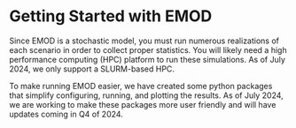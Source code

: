 Getting Started with EMOD
==========================
Since EMOD is a stochastic model, you must run numerous realizations of each 
scenario in order to collect proper statistics.  You will likely need a high 
performance computing (HPC) platform to run these simulations.  As of July 2024, 
we only support a SLURM-based HPC.

To make running EMOD easier, we have created some python packages that
simplify configuring, running, and plotting the results.  As of July 2024, 
we are working to make these packages more user friendly and will have 
updates coming in Q4 of 2024.
